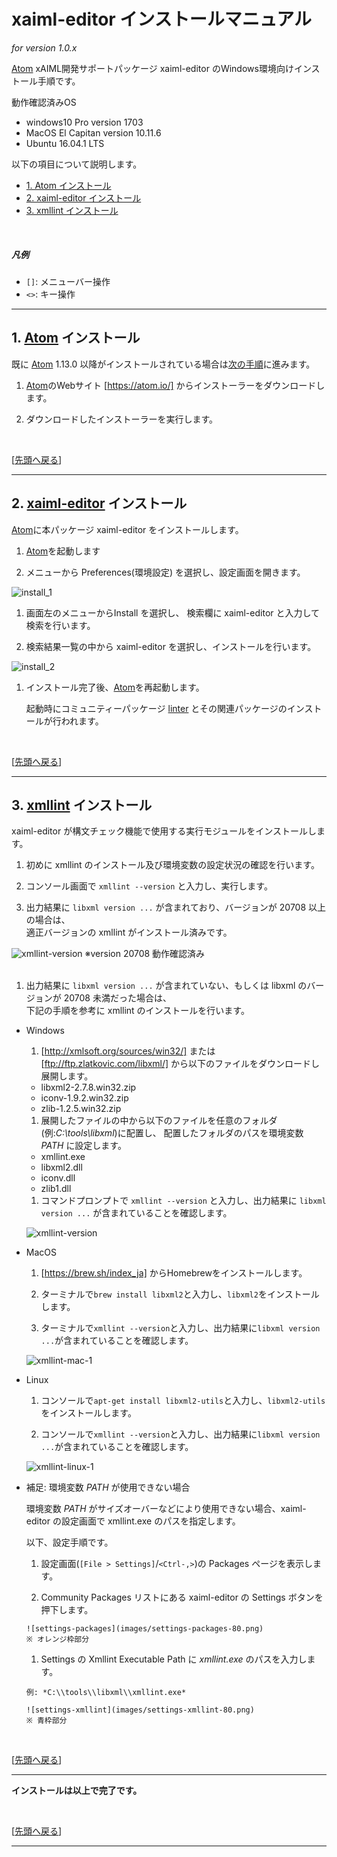 <a name="top"/>

# xaiml-editor インストールマニュアル

*for version 1.0.x*

[Atom] xAIML開発サポートパッケージ xaiml-editor のWindows環境向けインストール手順です。

動作確認済みOS
+ windows10 Pro version 1703
+ MacOS El Capitan version 10.11.6
+ Ubuntu 16.04.1 LTS


以下の項目について説明します。

+ [1. Atom インストール](#atom)
+ [2. xaiml-editor インストール](#package)
+ [3. xmllint インストール](#xmllint)

<br>

##### 凡例
  + `[]`: メニューバー操作
  + `<>`: キー操作

---

<a name="atom"/>

## 1. [Atom] インストール

既に [Atom] 1.13.0 以降がインストールされている場合は[次の手順](#package)に進みます。

1. [Atom]のWebサイト [https://atom.io/] からインストーラーをダウンロードします。

1. ダウンロードしたインストーラーを実行します。

<br>

[[先頭へ戻る](#top)]

---

<a name="package"/>

## 2. [xaiml-editor] インストール

[Atom]に本パッケージ xaiml-editor をインストールします。

1. [Atom]を起動します

1. メニューから Preferences(環境設定) を選択し、設定画面を開きます。

  ![install_1](images/install_1.png)

1. 画面左のメニューからInstall を選択し、 検索欄に xaiml-editor と入力して検索を行います。

1. 検索結果一覧の中から xaiml-editor を選択し、インストールを行います。

  ![install_2](images/install_2.png)

1. インストール完了後、[Atom]を再起動します。

   起動時にコミュニティーパッケージ [linter] とその関連パッケージのインストールが行われます。

<br>

[[先頭へ戻る](#top)]

---

<a name="xmllint"/>

## 3. [xmllint] インストール

xaiml-editor が構文チェック機能で使用する実行モジュールをインストールします。

1. 初めに xmllint のインストール及び環境変数の設定状況の確認を行います。

1. コンソール画面で `xmllint --version` と入力し、実行します。

1. 出力結果に `libxml version ...` が含まれており、バージョンが 20708 以上の場合は、  
適正バージョンの xmllint がインストール済みです。

  ![xmllint-version](images/xmllint-version.png)
  ※version 20708 動作確認済み
  <br>
  <br>

1. 出力結果に `libxml version ...` が含まれていない、もしくは libxml のバージョンが 20708 未満だった場合は、  
下記の手順を参考に xmllint のインストールを行います。


+ Windows

  1. [http://xmlsoft.org/sources/win32/] または [ftp://ftp.zlatkovic.com/libxml/] から以下のファイルをダウンロードし展開します。

    + libxml2-2.7.8.win32.zip
    + iconv-1.9.2.win32.zip
    + zlib-1.2.5.win32.zip

  1. 展開したファイルの中から以下のファイルを任意のフォルダ(例:*C:\\tools\\libxml*)に配置し、
配置したフォルダのパスを環境変数 *PATH* に設定します。

    + xmllint.exe
    + libxml2.dll
    + iconv.dll
    + zlib1.dll

  1. コマンドプロンプトで `xmllint --version` と入力し、出力結果に `libxml version ...` が含まれていることを確認します。

    ![xmllint-version](images/xmllint-version.png)
    <br>

+ MacOS

  1. [https://brew.sh/index_ja] からHomebrewをインストールします。

  1. ターミナルで`brew install libxml2`と入力し、`libxml2`をインストールします。

  1. ターミナルで`xmllint --version`と入力し、出力結果に`libxml version ...`が含まれていることを確認します。

    ![xmllint-mac-1](images/xmllint-mac-1.png)
    <br>

+ Linux

  1. コンソールで`apt-get install libxml2-utils`と入力し、`libxml2-utils`をインストールします。

  2. コンソールで`xmllint --version`と入力し、出力結果に`libxml version ...`が含まれていることを確認します。

    ![xmllint-linux-1](images/xmllint-linux-1.png)
    <br>

+ 補足: 環境変数 *PATH* が使用できない場合

    環境変数 *PATH* がサイズオーバーなどにより使用できない場合、xaiml-editor の設定画面で xmllint.exe のパスを指定します。

    以下、設定手順です。

    1. 設定画面(`[File > Settings]`/`<Ctrl-,>`)の Packages ページを表示します。

    1. Community Packages リストにある xaiml-editor の Settings ボタンを押下します。

      ![settings-packages](images/settings-packages-80.png)
      ※ オレンジ枠部分

    1. Settings の Xmllint Executable Path に *xmllint.exe* のパスを入力します。

      例: *C:\\tools\\libxml\\xmllint.exe*

      ![settings-xmllint](images/settings-xmllint-80.png)
      ※ 青枠部分

<br>

[[先頭へ戻る](#top)]

---

**インストールは以上で完了です。**

<br>

[[先頭へ戻る](#top)]

***

<!-- link -->
[Atom]: https://atom.io/
[https://atom.io/]: https://atom.io/
[http://xmlsoft.org/sources/win32/]: http://xmlsoft.org/sources/win32/
[ftp://ftp.zlatkovic.com/libxml/]: ftp://ftp.zlatkovic.com/libxml/
[xmllint]: http://xmlsoft.org/xmllint.html
[https://brew.sh/index_ja]: [https://brew.sh/index_ja]
[xaiml-editor]: https://github.com/docomo-dialog/xaiml-editor
<!-- package -->
[linter]: https://atom.io/packages/linter

